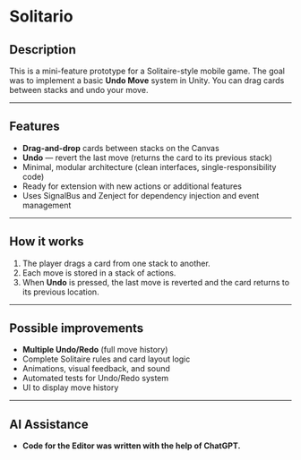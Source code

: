 # Solitario 

## Description

This is a mini-feature prototype for a Solitaire-style mobile game. The goal was to implement a basic **Undo Move** system in Unity. You can drag cards between stacks and undo your move.

---

## Features

- **Drag-and-drop** cards between stacks on the Canvas
- **Undo** — revert the last move (returns the card to its previous stack)
- Minimal, modular architecture (clean interfaces, single-responsibility code)
- Ready for extension with new actions or additional features
- Uses SignalBus and Zenject for dependency injection and event management

---

## How it works

1. The player drags a card from one stack to another.
2. Each move is stored in a stack of actions.
3. When **Undo** is pressed, the last move is reverted and the card returns to its previous location.

---

## Possible improvements

- **Multiple Undo/Redo** (full move history)
- Complete Solitaire rules and card layout logic
- Animations, visual feedback, and sound
- Automated tests for Undo/Redo system
- UI to display move history

---

## AI Assistance

- **Code for the Editor was written with the help of ChatGPT.**